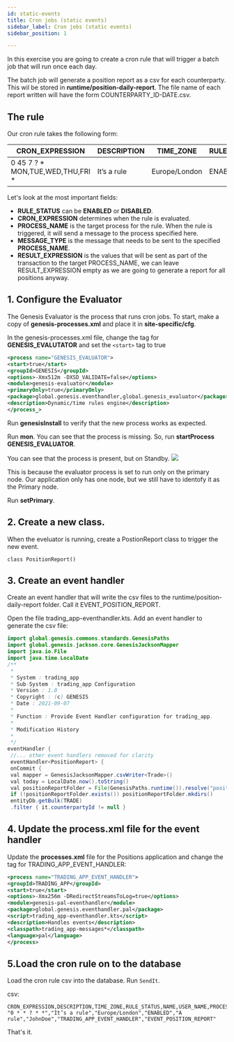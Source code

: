 ```yaml
---
id: static-events
title: Cron jobs (static events)
sidebar_label: Cron jobs (static events)
sidebar_position: 1

---
```

In this exercise you are going to create a cron rule that will trigger a batch job that will run once each day.

The batch job will generate a position report as a csv for each counterparty. This wil be stored in **runtime/position-daily-report**. The file name of each report written will have the form COUNTERPARTY_ID-DATE.csv.


## The rule

Our cron rule takes the following form:

| CRON_EXPRESSION | DESCRIPTION | TIME_ZONE | RULE_STATUS | NAME | USER_NAME | PROCESS_NAME | MESSAGE_TYPE | RESULT_EXPRESSION |
| --- | --- | --- | --- | --- | --- | --- | --- | --- |
| 0 45 7 ? * MON,TUE,WED,THU,FRI * | It’s a rule | Europe/London | ENABLED | A rule | JohnDoe | TRADING_APP_EVENTHANDLER | EVENT_POSITION_REPORT |  |

Let's look at the most important fields:

* **RULE_STATUS** can be **ENABLED** or **DISABLED**.
* **CRON_EXPRESSION** determines when the rule is evaluated.
* **PROCESS_NAME** is the target process for the rule. When the rule is triggered, it will send a message to the process specified here.
* **MESSAGE_TYPE** is the message that needs to be sent to the specified **PROCESS_NAME**.
* **RESULT_EXPRESSION** is the values that will be sent as part of the transaction to the target PROCESS_NAME, we can leave RESULT_EXPRESSION empty as we are going to generate a report for all positions anyway.



## 1. Configure the Evaluator

The Genesis Evaluator is the process that runs cron jobs. 
To start, make a copy of **genesis-processes.xml** and place it in **site-specific/cfg**.

In the genesis-processes.xml file,  change the
tag for **GENESIS_EVALUTATOR** and set the  `<start>` tag to true

```xml
<process name="GENESIS_EVALUATOR">
<start>true</start>
<groupId>GENESIS</groupId>
<options>-Xmx512m -DXSD_VALIDATE=false</options>
<module>genesis-evaluator</module>
<primaryOnly>true</primaryOnly>
<package>global.genesis.eventhandler,global.genesis_evaluator</package>
<description>Dynamic/time rules engine</description>
</process_>
```

Run **genesisInstall** to verify that the new process works as expected.

Run **mon**.
You can see that the process is missing.
So, run **startProcess GENESIS_EVALUATOR**.

You can see that the process is present, but on Standby.
![](/img/standbysmall.png)

This is because the evaluator process is set to run only on the primary node. Our application only has one node, but we still have to identofy it as the Primary node.

Run **setPrimary**.

## 2. Create a new class.
When the eveluator is running, create a PostionReport class to trigger the new event.

```javapackage global.genesis.trading_app.message.event
class PositionReport()
```

## 3. Create an event handler

Create an event handler that will write the csv files to the runtime/position-daily-report folder. Call it EVENT_POSITION_REPORT.

Open the file trading_app-eventhandler.kts. Add an event handler to generate the csv file:

```java
import global.genesis.commons.standards.GenesisPaths
import global.genesis.jackson.core.GenesisJacksonMapper
import java.io.File
import java.time.LocalDate
/**
 *
 * System : trading_app
 * Sub-System : trading_app Configuration
 * Version : 1.0
 * Copyright : (c) GENESIS
 * Date : 2021-09-07
 *
 * Function : Provide Event Handler configuration for trading_app.
 *
 * Modification History
 *
 */
eventHandler {
 //... other event handlers removed for clarity
 eventHandler<PositionReport> {
 onCommit {
 val mapper = GenesisJacksonMapper.csvWriter<Trade>()
 val today = LocalDate.now().toString()
 val positionReportFolder = File(GenesisPaths.runtime()).resolve("position-da
 if (!positionReportFolder.exists()) positionReportFolder.mkdirs()
 entityDb.getBulk(TRADE)
 .filter { it.counterpartyId != null }
```





## 4. Update the process.xml file for the event handler

Update the **processes.xml** file for the Positions application and change the tag for TRADING_APP_EVENT_HANDLER:
```xml
<process name="TRADING_APP_EVENT_HANDLER">
<groupId>TRADING_APP</groupId>
<start>true</start>
<options>-Xmx256m -DRedirectStreamsToLog=true</options>
<module>genesis-pal-eventhandler</module>
<package>global.genesis.eventhandler.pal</package>
<script>trading_app-eventhandler.kts</script>
<description>Handles events</description>
<classpath>trading_app-messages*</classpath>
<language>pal</language>
</process>
```

## 5.Load the cron rule on to the database
Load the cron rule csv into the database. 
Run `SendIt`.

csv:
```
CRON_EXPRESSION,DESCRIPTION,TIME_ZONE,RULE_STATUS,NAME,USER_NAME,PROCESS_NAME,MESSA
"0 * * ? * *","It’s a rule","Europe/London","ENABLED","A
rule","JohnDoe","TRADING_APP_EVENT_HANDLER","EVENT_POSITION_REPORT"
```

That's it.